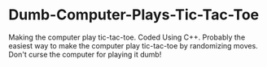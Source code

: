 # Dumb-Computer-Plays-Tic-Tac-Toe
Making the computer play tic-tac-toe.
Coded Using C++. 
Probably the easiest way to make the computer play tic-tac-toe by randomizing moves. 
Don't curse the computer for playing it dumb!
